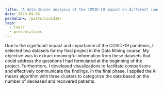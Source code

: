 ```yaml
---
title: 'A data-driven analysis of the COVID-19 impact on different countries using Python'
date: 2023-09-06
permalink: /posts/covid19/
tags:
  - tools
  - presentations
---
```

Due to the significant impact and importance of the COVID-19 pandemic, I selected two datasets for my final project in the Data Mining course. My objective was to extract meaningful information from these datasets that could address the questions I had formulated at the beginning of the project. Furthermore, I developed visualizations to facilitate comparisons and effectively communicate the findings. In the final phase, I applied the K-means algorithm with three clusters to categorize the data based on the number of deceased and recovered patients.